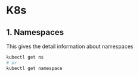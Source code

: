# K8s

## 1. Namespaces
This gives the detail information about namespaces
```sh
kubectl get ns
# or
kubectl get namespace
```
